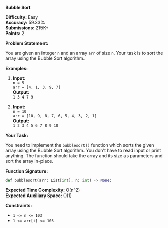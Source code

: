 **Bubble Sort**

**Difficulty:** Easy  
**Accuracy:** 59.33%  
**Submissions:** 215K+  
**Points:** 2

**Problem Statement:**

You are given an integer `n` and an array `arr` of size `n`. Your task is to sort the array using the Bubble Sort algorithm.

**Examples:**

1. **Input:**  
   `n = 5`  
   `arr = [4, 1, 3, 9, 7]`  
   **Output:**  
   `1 3 4 7 9`

2. **Input:**  
   `n = 10`  
   `arr = [10, 9, 8, 7, 6, 5, 4, 3, 2, 1]`  
   **Output:**  
   `1 2 3 4 5 6 7 8 9 10`

**Your Task:**

You need to implement the `bubblesort()` function which sorts the given array using the Bubble Sort algorithm. You don't have to read input or print anything. The function should take the array and its size as parameters and sort the array in-place.

**Function Signature:**

```python
def bubblesort(arr: List[int], n: int) -> None:
```

**Expected Time Complexity:** O(n^2)  
**Expected Auxiliary Space:** O(1)

**Constraints:**

- `1 <= n <= 103`
- `1 <= arr[i] <= 103`

